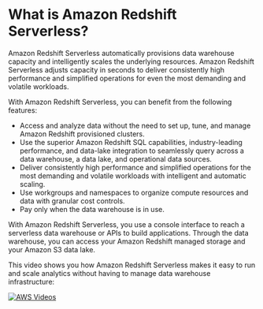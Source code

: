 # What is Amazon Redshift Serverless?<a name="serverless-whatis"></a>

Amazon Redshift Serverless automatically provisions data warehouse capacity and intelligently scales the underlying resources\. Amazon Redshift Serverless adjusts capacity in seconds to deliver consistently high performance and simplified operations for even the most demanding and volatile workloads\. 

With Amazon Redshift Serverless, you can benefit from the following features:
+ Access and analyze data without the need to set up, tune, and manage Amazon Redshift provisioned clusters\.
+ Use the superior Amazon Redshift SQL capabilities, industry\-leading performance, and data\-lake integration to seamlessly query across a data  warehouse, a data lake, and operational data sources\.
+ Deliver consistently high performance and simplified operations for the most demanding and volatile workloads with intelligent and automatic scaling\.
+ Use workgroups and namespaces to organize compute resources and data with granular cost controls\.
+ Pay only when the data warehouse is in use\.

With Amazon Redshift Serverless, you use a console interface to reach a serverless data warehouse or APIs to build applications\. Through the data warehouse, you can access your Amazon Redshift managed storage and your Amazon S3 data lake\.

This video shows you how Amazon Redshift Serverless makes it easy to run and scale analytics without having to manage data warehouse infrastructure:

[![AWS Videos](http://img.youtube.com/vi/https://www.youtube.com/embed/XcRJjXudIf8/0.jpg)](http://www.youtube.com/watch?v=https://www.youtube.com/embed/XcRJjXudIf8)
